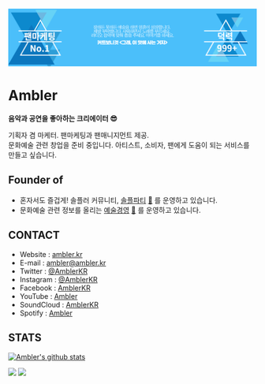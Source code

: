 ![Ambler_Header](https://github.com/amblerkr/amblerkr/blob/master/img/header.png)



# Ambler

**음악과 공연을 좋아하는 크리에이터 😎**

기획자 겸 마케터. 팬마케팅과 팬매니지먼트 제공.  
문화예술 관련 창업을 준비 중입니다. 아티스트, 소비자, 팬에게 도움이 되는 서비스를 만들고 싶습니다.  

## Founder of

- 혼자서도 즐겁게! 솔플러 커뮤니티, [솔플파티](http://about.solpl.party/) [🤘](https://go.solpl.party/twitter) 를 운영하고 있습니다. 
- 문화예술 관련 정보를 올리는 [예술경영](https://culture.solpl.party/) ​[:musical_note:](https://twitter.com/ArtManagementKR/) 를 운영하고 있습니다.

## CONTACT

- Website : [ambler.kr](https://ambler.kr/)
- E-mail : [ambler@ambler.kr](mailto:ambler@ambler.kr)
- Twitter : [@AmblerKR](https://go.ambler.kr/twitter) 
- Instagram : [@AmblerKR](https://go.ambler.kr/instagram)
- Facebook : [AmblerKR](https://go.ambler.kr/facebook)
- YouTube : [Ambler](https://go.ambler.kr/youtube)
- SoundCloud : [AmblerKR](https://go.ambler.kr/soundcloud)
- Spotify : [Ambler](https://go.ambler.kr/spotify)

## STATS

[![Ambler's github stats](https://github-readme-stats.amblerkr.vercel.app/api?username=amblerkr&show_icons=true&title_color=4bbffa&icon_color=4bbffa&text_color=000&bg_color=fff)](https://ambler.kr/)

![](https://komarev.com/ghpvc/?username=amblerkr&color=4bbffa)
![](https://hit.yhype.me/github/profile?user_id=67187038)





